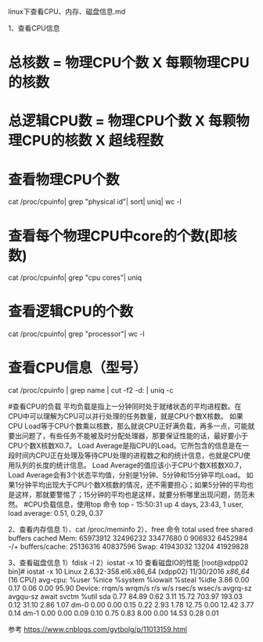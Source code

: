 linux下查看CPU、内存、磁盘信息.md

1、查看CPU信息
# 总核数 = 物理CPU个数 X 每颗物理CPU的核数 
# 总逻辑CPU数 = 物理CPU个数 X 每颗物理CPU的核数 X 超线程数

# 查看物理CPU个数
cat /proc/cpuinfo| grep "physical id"| sort| uniq| wc -l

# 查看每个物理CPU中core的个数(即核数)
cat /proc/cpuinfo| grep "cpu cores"| uniq

# 查看逻辑CPU的个数
cat /proc/cpuinfo| grep "processor"| wc -l

# 查看CPU信息（型号）
cat /proc/cpuinfo | grep name | cut -f2 -d: | uniq -c

#查看CPU的负载
平均负载是指上一分钟同时处于就绪状态的平均进程数。在CPU中可以理解为CPU可以并行处理的任务数量，就是CPU个数X核数。
如果CPU Load等于CPU个数乘以核数，那么就说CPU正好满负载，再多一点，可能就要出问题了，有些任务不能被及时分配处理器，那要保证性能的话，最好要小于CPU个数X核数X0.7。
Load Average是指CPU的Load。它所包含的信息是在一段时间内CPU正在处理及等待CPU处理的进程数之和的统计信息，也就是CPU使用队列的长度的统计信息。
Load Average的值应该小于CPU个数X核数X0.7，Load Average会有3个状态平均值，分别是1分钟、5分钟和15分钟平均Load。
如果1分钟平均出现大于CPU个数X核数的情况，还不需要担心；如果5分钟的平均也是这样，那就要警惕了；15分钟的平均也是这样，就要分析哪里出现问题，防范未然。
#CPU负载信息，使用top 命令
top - 15:50:31 up 4 days, 23:43,  1 user,  load average: 0.51, 0.29, 0.37




2、查看内存信息
1）、cat /proc/meminfo
2）、free 命令
             total       used       free     shared    buffers     cached
Mem:      65973912   32496232   33477680          0     906932    6452984
-/+ buffers/cache:   25136316   40837596
Swap:     41943032      13204   41929828




3、查看磁盘信息
1）fdisk -l
2）iostat -x 10    查看磁盘IO的性能
[root@xdpp02 bin]# iostat -x 10
Linux 2.6.32-358.el6.x86_64 (xdpp02)    11/30/2016      _x86_64_        (16 CPU)
avg-cpu:  %user   %nice %system %iowait  %steal   %idle
           3.86    0.00    0.17    0.06    0.00   95.90
Device:         rrqm/s   wrqm/s     r/s     w/s   rsec/s   wsec/s avgrq-sz avgqu-sz   await  svctm  %util
sda               0.77    84.89    0.62    3.11    15.72   703.97   193.03     0.12   31.10   2.86   1.07
dm-0              0.00     0.00    0.15    0.22     2.93     1.78    12.75     0.00   12.42   3.77   0.14
dm-1              0.00     0.00    0.09    0.10     0.75     0.83     8.00     0.00   14.53   0.28   0.01




参考
https://www.cnblogs.com/gytbolg/p/11013159.html




